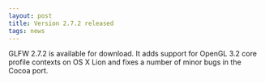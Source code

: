 ```yaml
---
layout: post
title: Version 2.7.2 released
tags: news
---
```


GLFW 2.7.2 is available for download. It adds support for OpenGL 3.2
core profile contexts on OS X Lion and fixes a number of minor bugs in
the Cocoa port.

